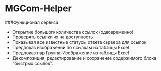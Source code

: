 # MGCom-Helper
###Функционал сервиса
* Открытие большого количества ссылок (одновременно)
* Проверять ссылки их на доступность
* Показывая все известные статусы ответа сервера для ссылок
* Предпоказ изображений по ссылкам из таблицы Excel
* Предпоказ пар Группа-Изображение из таблицы Excel
* Декомпозиция, редактирование и сохранение содержимого блока "быстрых ссылок".
